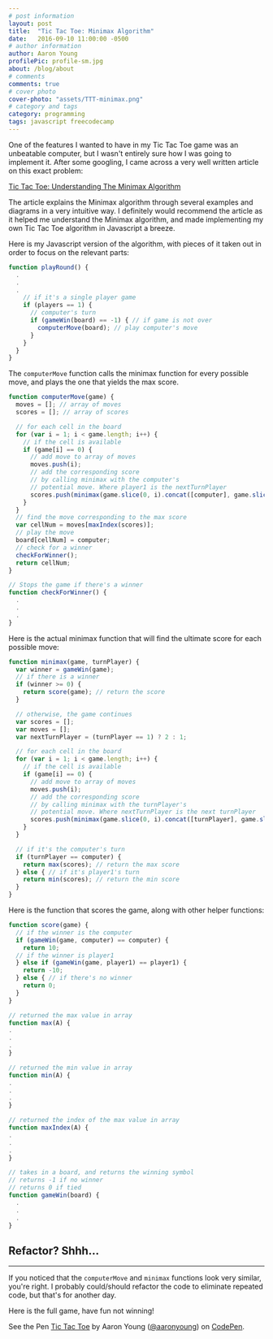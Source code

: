 ```yaml
---
# post information
layout: post
title:  "Tic Tac Toe: Minimax Algorithm"
date:   2016-09-10 11:00:00 -0500
# author information
author: Aaron Young
profilePic: profile-sm.jpg
about: /blog/about
# comments
comments: true
# cover photo
cover-photo: "assets/TTT-minimax.png"
# category and tags
category: programming
tags: javascript freecodecamp
---
```


One of the features I wanted to have in my Tic Tac Toe game was an unbeatable computer, but I wasn't entirely sure how I was going to implement it. After some googling, I came across a very well written article on this exact problem:

[Tic Tac Toe: Understanding The Minimax Algorithm][1]

The article explains the Minimax algorithm through several examples and diagrams in a very intuitive way. I definitely would recommend the article as it helped me understand the Minimax algorithm, and made implementing my own Tic Tac Toe algorithm in Javascript a breeze.

Here is my Javascript version of the algorithm, with pieces of it taken out in order to focus on the relevant parts:

```javascript
function playRound() {
  .
  .
  .
    // if it's a single player game
    if (players == 1) {
      // computer's turn
      if (gameWin(board) == -1) { // if game is not over
        computerMove(board); // play computer's move
      }
    }
  }
}
```

The ```computerMove``` function calls the minimax function for every possible move, and plays the one that yields the max score.

```javascript
function computerMove(game) {
  moves = []; // array of moves
  scores = []; // array of scores

  // for each cell in the board
  for (var i = 1; i < game.length; i++) {
    // if the cell is available
    if (game[i] == 0) {
      // add move to array of moves
      moves.push(i);
      // add the corresponding score
      // by calling minimax with the computer's
      // potential move. Where player1 is the nextTurnPlayer
      scores.push(minimax(game.slice(0, i).concat([computer], game.slice(i + 1, game.length)), player1));
    }
  }
  // find the move corresponding to the max score
  var cellNum = moves[maxIndex(scores)];
  // play the move
  board[cellNum] = computer;
  // check for a winner
  checkForWinner();
  return cellNum;
}

// Stops the game if there's a winner
function checkForWinner() {
  .
  .
  .
}
```

Here is the actual minimax function that will find the ultimate score for each possible move:

```javascript
function minimax(game, turnPlayer) {
  var winner = gameWin(game);
  // if there is a winner
  if (winner >= 0) {
    return score(game); // return the score
  }

  // otherwise, the game continues
  var scores = [];
  var moves = [];
  var nextTurnPlayer = (turnPlayer == 1) ? 2 : 1;

  // for each cell in the board
  for (var i = 1; i < game.length; i++) {
    // if the cell is available
    if (game[i] == 0) {
      // add move to array of moves
      moves.push(i);
      // add the corresponding score
      // by calling minimax with the turnPlayer's
      // potential move. Where nextTurnPlayer is the next turnPlayer
      scores.push(minimax(game.slice(0, i).concat([turnPlayer], game.slice(i + 1, game.length)), nextTurnPlayer));
    }
  }

  // if it's the computer's turn
  if (turnPlayer == computer) {
    return max(scores); // return the max score
  } else { // if it's player1's turn
    return min(scores); // return the min score
  }
}
```

Here is the function that scores the game, along with other helper functions:

```javascript
function score(game) {
  // if the winner is the computer
  if (gameWin(game, computer) == computer) {
    return 10;
  // if the winner is player1
  } else if (gameWin(game, player1) == player1) {
    return -10;
  } else { // if there's no winner
    return 0;
  }
}

// returned the max value in array
function max(A) {
.
.
.
}

// returned the min value in array
function min(A) {
.
.
.
}

// returned the index of the max value in array
function maxIndex(A) {
.
.
.
}

// takes in a board, and returns the winning symbol
// returns -1 if no winner
// returns 0 if tied
function gameWin(board) {
  .
  .
  .
}
```

Refactor? Shhh...
---
---

If you noticed that the ```computerMove``` and ```minimax``` functions look very similar, you're right. I probably could/should refactor the code to eliminate repeated code, but that's for another day.

Here is the full game, have fun not winning!

<p data-height="584" data-theme-id="0" data-slug-hash="kXKqBZ" data-default-tab="result" data-user="aaronyoung" data-embed-version="2" class="codepen">See the Pen <a href="https://codepen.io/aaronyoung/pen/kXKqBZ/">Tic Tac Toe</a> by Aaron Young (<a href="http://codepen.io/aaronyoung">@aaronyoung</a>) on <a href="http://codepen.io">CodePen</a>.</p>
<script async src="//assets.codepen.io/assets/embed/ei.js"></script>

[1]: http://neverstopbuilding.com/minimax
